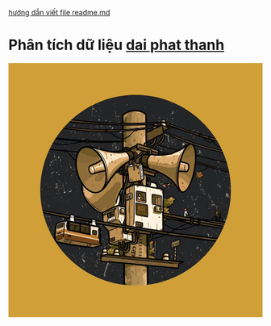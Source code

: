 [hướng dẫn viết file readme.md](https://thigiacmaytinh.com/huong-dan-viet-file-markdown-readme-md/)
# Phân tích dữ liệu [dai phat thanh](https://www.facebook.com/daiphatthanh.sound)
![](data\339122927_1347965006053141_1323654940389313527_n.jpg)
